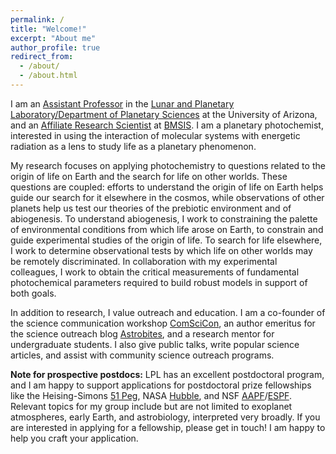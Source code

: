 ```yaml
---
permalink: /
title: "Welcome!"
excerpt: "About me"
author_profile: true
redirect_from: 
  - /about/
  - /about.html
---
```

I am an [Assistant Professor](https://www.lpl.arizona.edu/faculty/sukrit-ranjan) in the [Lunar and Planetary Laboratory/Department of Planetary Sciences](https://www.lpl.arizona.edu/) at the University of Arizona, and an [Affiliate Research Scientist](https://www.bmsis.org/affiliate/sukrit-ranjan/) at [BMSIS](https://www.bmsis.org/). I am a planetary photochemist, interested in using the interaction of molecular systems with energetic radiation as a lens to study life as a planetary phenomenon.

My research focuses on applying photochemistry to questions related to the origin of life on Earth and the search for life on other worlds. These questions are coupled: efforts to understand the origin of life on Earth helps guide our search for it elsewhere in the cosmos, while observations of other planets help us test our theories of the prebiotic environment and of abiogenesis. To understand abiogenesis, I work to constraining the palette of environmental conditions from which life arose on Earth, to constrain and guide experimental studies of the origin of life. To search for life elsewhere, I work to determine observational tests by which life on other worlds may be remotely discriminated. In collaboration with my experimental colleagues, I work to obtain the critical measurements of fundamental photochemical parameters required to build robust models in support of both goals. 

In addition to research, I value outreach and education. I am a co-founder of the science communication workshop [ComSciCon](http://comscicon.com/), an author emeritus for the science outreach blog [Astrobites](http://astrobites.org/author/sukrit/), and a research mentor for undergraduate students. I also give public talks, write popular science articles, and assist with community science outreach programs.

**Note for prospective postdocs:** LPL has an excellent postdoctoral program, and I am happy to support applications for postdoctoral prize fellowships like the Heising-Simons [51 Peg](https://www.hsfoundation.org/programs/science/51-pegasi-b-fellowship/), NASA [Hubble](https://www.stsci.edu/stsci-research/fellowships/nasa-hubble-fellowship-program), and NSF [AAPF](https://new.nsf.gov/funding/opportunities/nsf-astronomy-astrophysics-postdoctoral)/[ESPF](https://www.nsf.gov/pubs/2022/nsf22625/nsf22625.htm). Relevant topics for my group include but are not limited to exoplanet atmospheres, early Earth, and astrobiology, interpreted very broadly. If you are interested in applying for a fellowship, please get in touch! I am happy to help you craft your application. 

